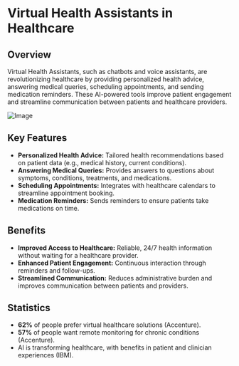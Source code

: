 # Virtual Health Assistants in Healthcare

## Overview

Virtual Health Assistants, such as chatbots and voice assistants, are revolutionizing healthcare by providing personalized health advice, answering medical queries, scheduling appointments, and sending medication reminders. These AI-powered tools improve patient engagement and streamline communication between patients and healthcare providers.

![Image](image.png)

## Key Features

- **Personalized Health Advice:** Tailored health recommendations based on patient data (e.g., medical history, current conditions).
- **Answering Medical Queries:** Provides answers to questions about symptoms, conditions, treatments, and medications.
- **Scheduling Appointments:** Integrates with healthcare calendars to streamline appointment booking.
- **Medication Reminders:** Sends reminders to ensure patients take medications on time.

## Benefits

- **Improved Access to Healthcare:** Reliable, 24/7 health information without waiting for a healthcare provider.
- **Enhanced Patient Engagement:** Continuous interaction through reminders and follow-ups.
- **Streamlined Communication:** Reduces administrative burden and improves communication between patients and providers.

## Statistics

- **62%** of people prefer virtual healthcare solutions (Accenture).
- **57%** of people want remote monitoring for chronic conditions (Accenture).
- AI is transforming healthcare, with benefits in patient and clinician experiences (IBM).